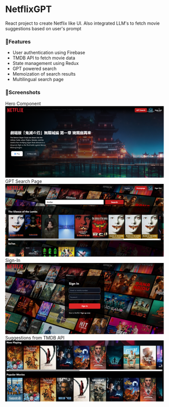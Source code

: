 # NetflixGPT
React project to create Netflix like UI. Also integrated LLM's to fetch movie suggestions based on user's prompt

### 📝Features
- User authentication using Firebase
- TMDB API to fetch movie data
- State management using Redux
- GPT powered search
- Memoization of search results
- Multilingual search page

### 📸Screenshots
Hero Component
![Trailer Component](public\trailer.png)
GPT Search Page
![Trailer Component](public\gpt-search.png)
Sign-In
![Trailer Component](public\login.png)
Suggestions from TMDB API
![Trailer Component](public\suggestions.png)